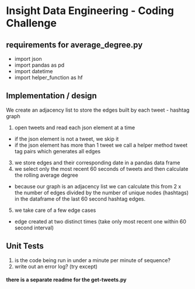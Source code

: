 Insight Data Engineering - Coding Challenge
===========================================================

## requirements for average_degree.py
- import json
- import pandas as pd
- import datetime
- import helper_function as hf

## Implementation / design
We create an adjacency list to store the edges built by each tweet - hashtag graph
1. open tweets and read each json element at a time
- if the json element is not a tweet, we skip it
- if the json element has more than 1 tweet we call a helper method tweet tag pairs which generates all edges
3. we store edges and their corresponding date in a pandas data frame
4. we select only the most recent 60 seconds of tweets and then calculate the rolling average degree
- because our graph is an adjacency list we can calculate this from 2 x the number of edges divided by the number of unique nodes (hashtags) in the dataframe of the last 60 second hashtag edges.
5. we take care of a few edge cases
- edge created at two distinct times (take only most recent one within 60 second interval)

## Unit Tests
1. is the code being run in under a minute per minute of sequence?
2. write out an error log?  (try except)

#### there is a separate readme for the get-tweets.py
